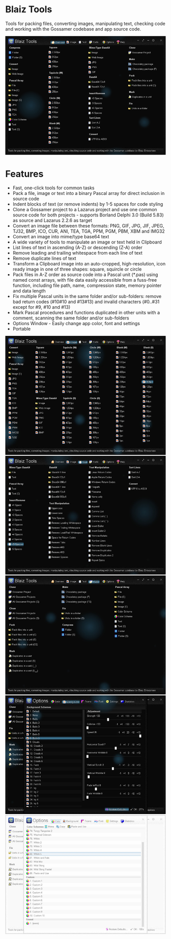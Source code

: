 # Blaiz Tools
Tools for packing files, converting images, manipulating text, checking code and working with the Gossamer codebase and app source code.

<img src="images/blaiztools-screenshot.gif">

# Features
* Fast, one-click tools for common tasks
* Pack a file, image or text into a binary Pascal array for direct inclusion in source code
* Indent blocks of text (or remove indents) by 1-5 spaces for code styling
* Clone a Gossamer project to a Lazarus project and use one common source code for both projects - supports Borland Delphi 3.0 (Build 5.83) as source and Lazarus 2.2.6 as target
* Convert an image file between these formats: PNG, GIF, JPG, JIF, JPEG, TJ32, BMP, ICO, CUR, ANI, TEA, TGA, PPM, PGM, PBM, XBM and IMG32
* Convert an image into mime/type base64 text
* A wide variety of tools to manipulate an image or text held in Clipboard
* List lines of text in ascending (A-Z) or descending (Z-A) order
* Remove leading and trailing whitespace from each line of text
* Remove duplicate lines of text
* Transform a Clipboard image into an auto-cropped, high-resolution, icon ready image in one of three shapes: square, squircle or circle
* Pack files in A-Z order as source code into a Pascal unit (*.pas) using named const arrays, with file data easily accessible from a fuss-free function, including file path, name, compression state, memory pointer and data length
* Fix multiple Pascal units in the same folder and/or sub-folders: remove bad return codes (#10#10 and #13#13) and invalid characters (#0..#31 except for #9, #10 and #13)
* Mark Pascal procedures and functions duplicated in other units with a comment, scanning the same folder and/or sub-folders
* Options Window - Easily change app color, font and settings
* Portable

<img src="images/blaiztools-screenshot2.jpg">

<img src="images/blaiztools-screenshot3.jpg">

<img src="images/blaiztools-screenshot4.jpg">

<img src="images/blaiztools-screenshot5.jpg">

<img src="images/blaiztools-screenshot6.jpg">
